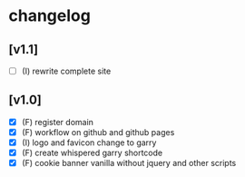 # changelog

## [v1.1]

- [ ] (I) rewrite complete site

## [v1.0]

- [x] (F) register domain
- [x] (F) workflow on github and github pages
- [x] (I) logo and favicon change to garry
- [x] (F) create whispered garry shortcode
- [x] (F) cookie banner vanilla without jquery and other scripts